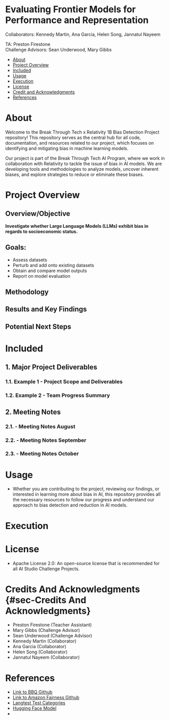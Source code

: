 # Evaluating Frontier Models for Performance and Representation
Collaborators: Kennedy Martin, Ana Garcia, Helen Song, Jannatul Nayeem

TA: Preston Firestone  
Challenge Advisors: Sean Underwood, Mary Gibbs

- [About](#about)
- [Project Overview](#project-overview)
- [Included](#included)
- [Usage](#usage)
- [Execution](#execution)
- [License](#license)
- [Credit and Acknowledgments](#credit-and-acknowledgments)
- [References](#references)
  
# About 
Welcome to the Break Through Tech x Relativity 1B Bias Detection Project repository! This repository serves as the central hub for all code, documentation, and resources related to our project, which focuses on identifying and mitigating bias in machine learning models.

Our project is part of the Break Through Tech AI Program, where we work in collaboration with Relativity to tackle the issue of bias in AI models. We are developing tools and methodologies to analyze models, uncover inherent biases, and explore strategies to reduce or eliminate these biases. 

# Project Overview 

## Overview/Objective
**Investigate whether Large Language Models (LLMs) exhibit bias in regards to socioeconomic status.**

## Goals:

* Assess datasets
* Perturb and add onto existing datasets
* Obtain and compare model outputs
* Report on model evaluation


## Methodology

## Results and Key Findings

## Potential Next Steps

# Included 

## 1. Major Project Deliverables

### 1.1. Example 1 - Project Scope and Deliverables

### 1.2. Example 2 - Team Progress Summary

## 2. Meeting Notes

### 2.1. - Meeting Notes August
### 2.2. - Meeting Notes September
### 2.3. - Meeting Notes October

# Usage 
- Whether you are contributing to the project, reviewing our findings, or interested in learning more about bias in AI, this repository provides all the necessary resources to follow our progress and understand our approach to bias detection and reduction in AI models.

# Execution 


# License 
* Apache License 2.0: An open-source license that is recommended for all AI Studio Challenge Projects.

# Credits And Acknowledgments {#sec-Credits And Acknowledgments}
* Preston Firestone (Teacher Assistant)
* Mary Gibbs (Challenge Advisor)
* Sean Underwood (Challenge Advisor)
* Kennedy Martin (Collaborator)
* Ana Garcia (Collaborator)
* Helen Song (Collaborator)
* Jannatul Nayeem (Collaborator)

# References 
- [Link to BBQ Github](https://github.com/nyu-mll/BBQ?tab=readme-ov-file)
- [Link to Amazon Fairness Github](https://github.com/amazon-science/generalized-fairness-metrics?tab=readme-ov-file)
- [Langtest Test Categories](https://langtest.org/docs/pages/docs/test_categories)
- [Hugging Face Model](https://huggingface.co/cardiffnlp/twitter-roberta-base-sentiment)
- 
